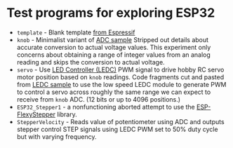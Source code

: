 # Test programs for exploring ESP32

* `template` - Blank template [from Espressif](https://github.com/espressif/esp-idf-template)
* `knob` - Minimalist variant of [ADC sample](https://github.com/espressif/esp-idf/tree/master/examples/peripherals/adc)
Stripped out details about accurate conversion to actual voltage values. This experiment
only concerns about obtaining a range of integer values from an analog reading and skips
the conversion to actual voltage.
* `servo` - Use 
[LED Controller (LEDC)](https://docs.espressif.com/projects/esp-idf/en/stable/api-reference/peripherals/ledc.html)
PWM signal to drive hobby RC servo motor position based on `knob` readings.
Code fragments cut and pasted from
[LEDC sample](https://github.com/espressif/esp-idf/tree/master/examples/peripherals/ledc)
to use the low speed LEDC module to generate PWM to control a servo across roughly the
same range we can expect to receive from `knob` ADC. (12 bits or up to 4096 positions.)
* `ESP32_Stepper1` - a nonfunctioning aborted attempt to use the
[ESP-FlexyStepper](https://github.com/pkerspe/ESP-FlexyStepper) library.
* `StepperVelocity` - Reads value of potentiometer using ADC and outputs stepper
control STEP signals using LEDC PWM set to 50% duty cycle but with varying frequency.
